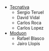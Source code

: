 - [Tecnativa](https://www.tecnativa.com)
  - Sergio Teruel
  - David Vidal
  - Carlos Roca
  - Carlos Lopez
- [Moduon](https://www.moduon.team)
  - Rafael Blasco
  - Jairo Llopis
